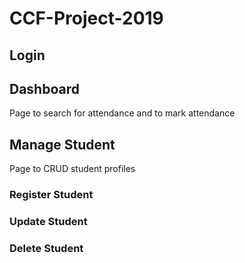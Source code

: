# CCF-Project-2019

## Login

## Dashboard

Page to search for attendance and to mark attendance

## Manage Student

Page to CRUD student profiles

### Register Student

### Update Student

### Delete Student
